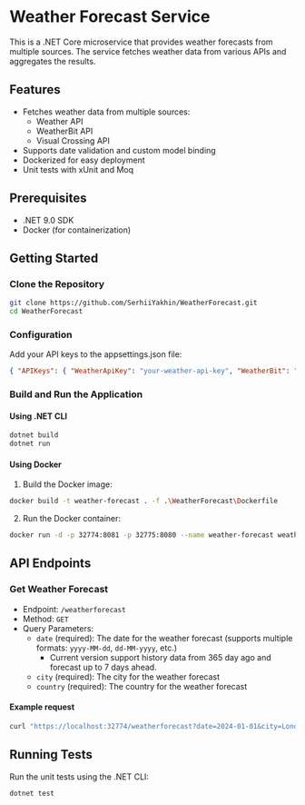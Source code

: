 # Weather Forecast Service

This is a .NET Core microservice that provides weather forecasts from multiple sources. The service fetches weather data from various APIs and aggregates the results.

## Features

- Fetches weather data from multiple sources:
  - Weather API
  - WeatherBit API
  - Visual Crossing API
- Supports date validation and custom model binding
- Dockerized for easy deployment
- Unit tests with xUnit and Moq

## Prerequisites

- .NET 9.0 SDK
- Docker (for containerization)

## Getting Started

### Clone the Repository

```sh
git clone https://github.com/SerhiiYakhin/WeatherForecast.git
cd WeatherForecast
```

### Configuration

Add your API keys to the appsettings.json file:

```json
{ "APIKeys": { "WeatherApiKey": "your-weather-api-key", "WeatherBit": "your-weatherbit-api-key", "VisualCrossing": "your-visualcrossing-api-key" } }
```

### Build and Run the Application

#### Using .NET CLI

```sh
dotnet build
dotnet run
```

#### Using Docker

1. Build the Docker image:

```sh
docker build -t weather-forecast . -f .\WeatherForecast\Dockerfile
```

2. Run the Docker container:

```sh
docker run -d -p 32774:8081 -p 32775:8080 --name weather-forecast weather-forecast
```

## API Endpoints

### Get Weather Forecast

- Endpoint: `/weatherforecast`
- Method: `GET`
- Query Parameters:
  - `date` (required): The date for the weather forecast (supports multiple formats: `yyyy-MM-dd`, `dd-MM-yyyy`, etc.)
    - Current version support history data from 365 day ago and forecast up to 7 days ahead.
  - `city` (required): The city for the weather forecast
  - `country` (required): The country for the weather forecast

#### Example request

```sh
curl "https://localhost:32774/weatherforecast?date=2024-01-01&city=London&country=UK"
```

## Running Tests

Run the unit tests using the .NET CLI:

```sh
dotnet test
```
